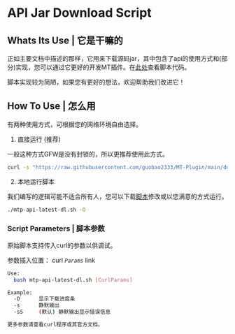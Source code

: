 # API Jar Download Script
## Whats Its Use | 它是干嘛的
正如主要文档中描述的那样，它用来下载源码jar，其中包含了api的使用方式和(部分)实现，您可以通过它更好的开发MT插件。在[此处](mtp-api-latest-dl.sh)查看脚本代码。

脚本实现较为简陋，如果您有更好的想法，欢迎帮助我们改进它！

## How To Use | 怎么用
有两种使用方式，可根据您的网络环境自由选择。
1. 直接运行 (推荐)

一般这种方式GFW是没有封锁的，所以更推荐使用此方式。
```bash
curl -s "https://raw.githubusercontent.com/guobao2333/MT-Plugin/main/docs/mtp-api-latest-dl.sh" | bash
```
2. 本地运行脚本

我们编写的逻辑可能不适合所有人，您可以下载[脚本](mtp-api-latest-dl.sh)修改或以您满意的方式运行。
```bash
./mtp-api-latest-dl.sh -O
```

### Script Parameters | 脚本参数
原始脚本支持传入curl的参数以供调试。

参数插入位置：
curl *`Params`* link

```bash
Use:
  bash mtp-api-latest-dl.sh [CurlParams]

Example:
  -O      显示下载进度条
  -s      静默输出
  -sS     (默认) 静默输出显示错误信息

更多参数请查看curl程序或其官方文档。
```
